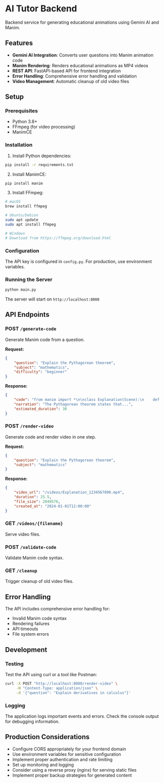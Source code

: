 # AI Tutor Backend

Backend service for generating educational animations using Gemini AI and Manim.

## Features

- **Gemini AI Integration**: Converts user questions into Manim animation code
- **Manim Rendering**: Renders educational animations as MP4 videos
- **REST API**: FastAPI-based API for frontend integration
- **Error Handling**: Comprehensive error handling and validation
- **Video Management**: Automatic cleanup of old video files

## Setup

### Prerequisites

- Python 3.8+
- FFmpeg (for video processing)
- ManimCE

### Installation

1. Install Python dependencies:
```bash
pip install -r requirements.txt
```

2. Install ManimCE:
```bash
pip install manim
```

3. Install FFmpeg:
```bash
# macOS
brew install ffmpeg

# Ubuntu/Debian
sudo apt update
sudo apt install ffmpeg

# Windows
# Download from https://ffmpeg.org/download.html
```

### Configuration

The API key is configured in `config.py`. For production, use environment variables.

### Running the Server

```bash
python main.py
```

The server will start on `http://localhost:8000`

## API Endpoints

### POST `/generate-code`
Generate Manim code from a question.

**Request:**
```json
{
    "question": "Explain the Pythagorean theorem",
    "subject": "mathematics",
    "difficulty": "beginner"
}
```

**Response:**
```json
{
    "code": "from manim import *\n\nclass Explanation(Scene):\n    def construct(self):\n        # Generated Manim code",
    "narration": "The Pythagorean theorem states that...",
    "estimated_duration": 30
}
```

### POST `/render-video`
Generate code and render video in one step.

**Request:**
```json
{
    "question": "Explain the Pythagorean theorem",
    "subject": "mathematics"
}
```

**Response:**
```json
{
    "video_url": "/videos/Explanation_1234567890.mp4",
    "duration": 25.5,
    "file_size": 2048576,
    "created_at": "2024-01-01T12:00:00"
}
```

### GET `/videos/{filename}`
Serve video files.

### POST `/validate-code`
Validate Manim code syntax.

### GET `/cleanup`
Trigger cleanup of old video files.

## Error Handling

The API includes comprehensive error handling for:
- Invalid Manim code syntax
- Rendering failures
- API timeouts
- File system errors

## Development

### Testing

Test the API using curl or a tool like Postman:

```bash
curl -X POST "http://localhost:8000/render-video" \
     -H "Content-Type: application/json" \
     -d '{"question": "Explain derivatives in calculus"}'
```

### Logging

The application logs important events and errors. Check the console output for debugging information.

## Production Considerations

- Configure CORS appropriately for your frontend domain
- Use environment variables for sensitive configuration
- Implement proper authentication and rate limiting
- Set up monitoring and logging
- Consider using a reverse proxy (nginx) for serving static files
- Implement proper backup strategies for generated content

